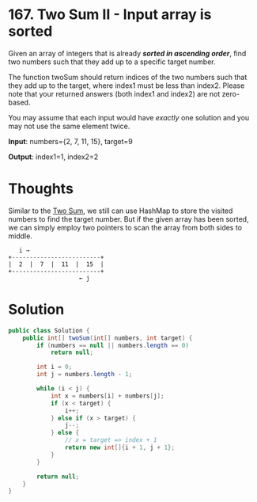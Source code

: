 # 167. Two Sum II - Input array is sorted

Given an array of integers that is already _**sorted in ascending order**_, find two numbers such that they add up to a specific target number.

The function twoSum should return indices of the two numbers such that they add up to the target, where index1 must be less than index2. Please note that your returned answers \(both index1 and index2\) are not zero-based.

You may assume that each input would have _exactly_ one solution and you may not use the same element twice.

**Input**: numbers={2, 7, 11, 15}, target=9

**Output**: index1=1, index2=2

# Thoughts

Similar to the [Two Sum](/problems/001-two-sum.md), we still can use HashMap to store the visited numbers to find the target number. But if the given array has been sorted, we can simply employ two pointers to scan the array from both sides to middle.

```
   i →
+-------------------------+
|  2  |  7  |  11  |  15  |
+-------------------------+
                    ← j
```

# Solution

```java
public class Solution {
    public int[] twoSum(int[] numbers, int target) {
        if (numbers == null || numbers.length == 0)
            return null;

        int i = 0;
        int j = numbers.length - 1;

        while (i < j) {
            int x = numbers[i] + numbers[j];
            if (x < target) {
                i++;
            } else if (x > target) {
                j--;
            } else {
                // x = target => index + 1
                return new int[]{i + 1, j + 1};
            }
        }

        return null;
    }
}
```




